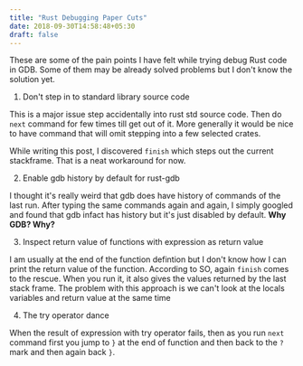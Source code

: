 ```yaml
---
title: "Rust Debugging Paper Cuts"
date: 2018-09-30T14:58:48+05:30
draft: false
---
```


These are some of the pain points I have felt while trying debug Rust code in GDB. Some of them
may be already solved problems but I don't know the solution yet.

1. Don't step in to standard library source code

This is a major issue step accidentally into rust std source code. Then do `next` command for few times
till get out of it. More generally it would be nice to have command that will omit stepping into a few
selected crates.

While writing this post, I discovered `finish` which steps out the current stackframe. That is a neat
workaround for now.


2. Enable gdb history by default for rust-gdb

I thought it's really weird that gdb does have history of commands of the last run. After typing the same
commands again and again, I simply googled and found that gdb infact has history but it's just disabled
by default. **Why GDB? Why?**


3. Inspect return value of functions with expression as return value

I am usually at the end of the function defintion but I don't know how I can print the return value of the function.
According to SO, again `finish` comes to the rescue. When you run it, it also gives the values returned by the
last stack frame. The problem with this approach is we can't look at the locals variables and return value at the same time

4. The try operator dance

When the result of expression with try operator fails, then as you run `next` command first you jump to
`}` at the end of function and then back to the `?` mark and then again back `}`.








